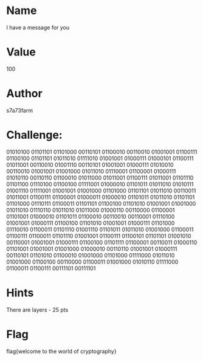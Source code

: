 # Name
I have a message for you


# Value
 100

# Author
s7a73farm

# Challenge:
01010100 01101101 01101000 00110101 01100010 00110010 01001001 01100111 01100100 01101101 01011010 01111010 01001001 01000111 01000101 01100111 01011001 00110010 01001110 00110101 01001001 01000111 01010010 00110010 01001001 01001000 01011010 01110001 01100001 01000111 01010110 00110110 01100010 01011000 01011001 01100111 01011001 01101110 01101100 01110100 01100100 01111001 01000010 01101011 01011010 01010111 01001110 01111001 01001001 01001000 01101000 01101101 01011010 00110011 01011001 01100111 01100001 01000011 01000010 01101011 01011010 01101101 01101000 01110111 01100011 01101101 01100100 01101010 01001001 01001000 01011010 01110110 01011010 01011000 01000110 00110000 01100001 01101001 01000010 01101011 01100010 00110010 00110001 01110100 01001001 01000111 01100100 01101010 01001001 01000111 01101000 01110010 01100011 01101110 01001110 01101011 01011010 01001000 01100011 01100111 01100011 01101110 01001001 01100111 01100101 01101101 01001010 00110001 01001001 01000111 01100100 01101111 01100001 00110011 01000110 01101001 01001001 01001000 01000010 00110110 01001001 01000111 00110101 01101010 01100010 01001000 01101000 01111000 01011010 01001000 01100100 00110000 01100011 01001000 01010110 01111000 01100011 01100111 00111101 00111101


# Hints
There are layers - 25 pts


# Flag 
flag{welcome to the world of cryptography}


